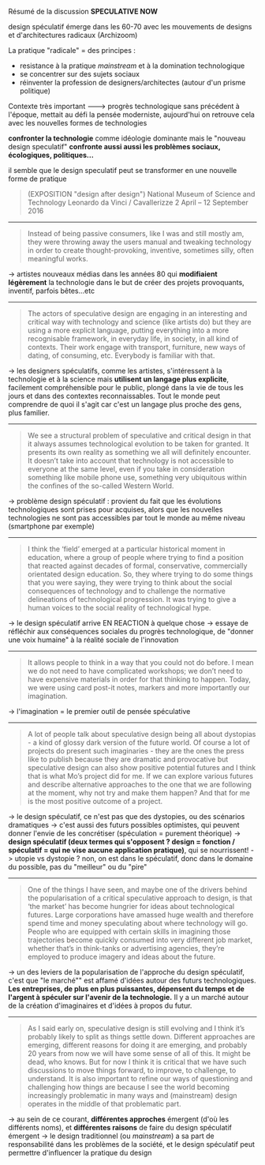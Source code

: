 Résumé de la discussion **SPECULATIVE NOW**

design spéculatif émerge dans les 60-70 avec les mouvements de designs et d'architectures radicaux (Archizoom)

La pratique "radicale" = des principes :
- resistance à la pratique *mainstream* et à la domination technologique
- se concentrer sur des sujets sociaux
- réinventer la profession de designers/architectes (autour d'un prisme politique)

Contexte très important ---> progrès technologique sans précédent
à l'époque, mettait au défi la pensée moderniste, aujourd'hui on retrouve cela avec les nouvelles formes de technologies

**confronter la technologie** comme idéologie dominante
mais le "nouveau design speculatif" **confronte aussi aussi les problèmes sociaux, écologiques, politiques...**

il semble que le design speculatif peut se transformer en une nouvelle forme de pratique 

> (EXPOSITION "design after design") 
 National Museum of Science and Technology Leonardo da Vinci / Cavallerizze
2 April – 12 September 2016

----

> Instead of being passive consumers, like I was and still mostly am, they were throwing away the users manual and tweaking technology in order to create thought-provoking, inventive, sometimes silly, often meaningful works. 

-> artistes nouveaux médias dans les années 80 qui **modifiaient légèrement** la technologie dans le but de créer des projets provoquants, inventif, parfois bêtes...etc

----

> The actors of speculative design are engaging in an interesting and critical way with technology and science (like artists do) but they are using a more explicit language, putting everything into a more recognisable framework, in everyday life, in society, in all kind of contexts. Their work engage with transport, furniture, new ways of dating, of consuming, etc. Everybody is familiar with that.

-> les designers spéculatifs, comme les artistes, s'intéressent à la technologie et à la science mais **utilisent un langage plus explicite**, facilement compréhensible pour le public, plongé dans la vie de tous les jours et dans des contextes reconnaissables. Tout le monde peut comprendre de quoi il s'agit car c'est un langage plus proche des gens, plus familier.

----

> We see a structural problem of speculative and critical design in that it always assumes technological evolution to be taken for granted. It presents its own reality as something we all will definitely encounter. It doesn’t take into account that technology is not accessible to everyone at the same level, even if you take in consideration something like mobile phone use, something very ubiquitous within the confines of the so-called Western World.

-> problème design spéculatif : provient du fait que les évolutions technologiques sont prises pour acquises, alors que les nouvelles technologies ne sont pas accessibles par tout le monde au même niveau (smartphone par exemple)

-----

> I think the ‘field’ emerged at a particular historical moment in education, where a group of people where trying to find a position that reacted against decades of formal, conservative, commercially orientated design education. So, they where trying to do some things that you were saying, they were trying to think about the social consequences of technology and to challenge the normative delineations of technological progression. It was trying to give a human voices to the social reality of technological hype.

-> le design spéculatif arrive EN REACTION à quelque chose
-> essaye de réfléchir aux conséquences sociales du progrès technologique, de "donner une voix humaine" à la réalité sociale de l'innovation

----

> It allows people to think in a way that you could not do before. I mean we do not need to have complicated workshops; we don’t need to have expensive materials in order for that thinking to happen. Today, we were using card post-it notes, markers and more importantly our imagination.

-> l'imagination = le premier outil de pensée spéculative

----

> A lot of people talk about speculative design being all about dystopias - a kind of glossy dark version of the future world. Of course a lot of projects do present such imaginaries - they are the ones the press like to publish because they are dramatic and provocative but speculative design can also show positive potential futures and I think that is what Mo’s project did for me. If we can explore various futures and describe alternative approaches to the one that we are following at the moment, why not try and make them happen? And that for me is the most positive outcome of a project.

-> le design spéculatif, ce n'est pas que des dystopies, ou des scénarios dramatiques
-> c'est aussi des futurs possibles optimistes, qui peuvent donner l'envie de les concrétiser (spéculation = purement théorique)
-> **design spéculatif (deux termes qui s'opposent ? design = fonction / spéculatif = qui ne vise aucune application pratique)**, qui se nourrissent!
-> utopie vs dystopie ? non, on est dans le spéculatif, donc dans le domaine du possible, pas du "meilleur" ou du "pire"

----

> One of the things I have seen, and maybe one of the drivers behind the popularisation of a critical speculative approach to design, is that ‘the market’ has become hungrier for ideas about technological futures. Large corporations have amassed huge wealth and therefore spend time and money speculating about where technology will go. People who are equipped with certain skills in imagining those trajectories become quickly consumed into very different job market, whether that’s in think-tanks or advertising agencies, they’re employed to produce imagery and ideas about the future. 

-> un des leviers de la popularisation de l'approche du design spéculatif, c'est que "le marché"" est affamé d'idées autour des futurs technologiques. **Les entreprises, de plus en plus puissantes, dépensent du temps et de l'argent à spéculer sur l'avenir de la technologie.** Il y a un marché autour de la création d'imaginaires et d'idées à propos du futur.

----

> As I said early on, speculative design is still evolving and I think it’s probably likely to split as things settle down. Different approaches are emerging, different reasons for doing it are emerging, and probably 20 years from now we will have some sense of all of this. It might be dead, who knows. But for now I think it is critical that we have such discussions to move things forward, to improve, to challenge, to understand. It is also important to refine our ways of questioning and challenging how things are because I see the world becoming increasingly problematic in many ways and (mainstream) design operates in the middle of that problematic part.

-> au sein de ce courant, **différentes approches** émergent (d'où les différents noms), et **différentes raisons** de faire du design spéculatif émergent
-> le design traditionnel (ou *mainstream*) a sa part de responsabilité dans les problèmes de la société, et le design spéculatif peut permettre d'influencer la pratique du design
